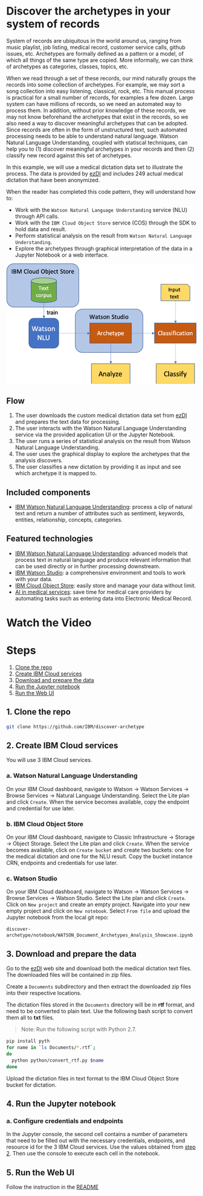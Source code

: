 
# Discover the archetypes in your system of records

System of records are ubiquitous in the world around us, ranging from music playlist, job listing, medical record, customer service calls, github issues, etc.  Archetypes are formally defined as a pattern or a model, of which all things of the same type are copied.  More informally, we can think of archetypes as categories, classes, topics, etc.  

When we read through a set of these records, our mind naturally groups the records into some collection of archetypes.  For example, we may sort a song collection into easy listening, classical, rock, etc.  This manual process is practical for a small number of records, for examples a few dozen.  Large system can have millions of records, so we need an automated way to process them.  In addition, without prior knowledge of these records, we may not know beforehand the archetypes that exist in the records, so we also need a way to discover meaningful archetypes that can be adopted.  Since records are often in the form of unstructured text, such automated processing needs to be able to understand natural language.  Watson Natural Language Understanding, coupled with statiscal techniques, can help you to (1) discover meaningful archetypes in your records and then (2) classify new record against this set of archetypes.

In this example, we will use a medical dictation data set to illustrate the process. The data is provided by [ezDI](https://www.ezdi.com) and includes 249 actual medical dictation that have been anonymized.

When the reader has completed this code pattern, they will understand how to:

* Work with the `Watson Natural Language Understanding` service (NLU) through API calls.
* Work with the `IBM Cloud Object Store` service (COS) through the SDK to hold data and result.
* Perform statistical analysis on the result from `Watson Natural Language Understanding`.
* Explore the archetypes through graphical interpretation of the data in a Jupyter Notebook or a web interface.

![architecture](doc/source/images/architecture.png)

## Flow
1. The user downloads the custom medical dictation data set from [ezDI](https://www.ezdi.com) and prepares the text data for processing.
1. The user interacts with the Watson Natural Language Understanding service via the provided application UI or the Jupyter Notebook.
1. The user runs a series of statistical analysis on the result from Watson Natural Language Understanding.
1. The user uses the graphical display to explore the archetypes that the analysis discovers.
1. The user classifies a new dictation by providing it as input and see which archetype it is mapped to.


## Included components

* [IBM Watson Natural Language Understanding](https://cloud.ibm.com/docs/services/natural-language-understanding?topic=natural-language-understanding-getting-started): process a clip of natural text and return a number of attributes such as sentiment, keywords, entities, relationship, concepts, categories.  


## Featured technologies

* [IBM Watson Natural Language Understanding](https://cloud.ibm.com/docs/services/natural-language-understanding?topic=natural-language-understanding-getting-started):  advanced models that process text in natural language and produce relevant information that can be used directly or in further processing downstream.
* [IBM Watson Studio](https://dataplatform.cloud.ibm.com/docs/content/wsj/getting-started/overview-ws.html?audience=wdp&context=wdp): a comprehensive environment and tools to work with your data.
* [IBM Cloud Object Store](https://www.ibm.com/cloud/object-storage): easily store and manage your data without limit.
* [AI in medical services](https://www.ezdi.com): save time for medical care providers by automating tasks such as entering data into Electronic Medical Record.


# Watch the Video


# Steps

1. [Clone the repo](#1-clone-the-repo)
1. [Create IBM Cloud services](#2-create-ibm-cloud-services)
1. [Download and prepare the data](#3-download-and-prepare-the-data)
1. [Run the Jupyter notebook](#4-run-the-jupyter-notebook)
1. [Run the Web UI](#5-run-the-web-ui)

## 1. Clone the repo
```bash
git clone https://github.com/IBM/discover-archetype
```

## 2. Create IBM Cloud services
You will use 3 IBM Cloud services.   

### a. Watson Natural Language Understanding
On your IBM Cloud dashboard, navigate to Watson -> Watson Services -> Browse Services -> Natural Language Understanding.
Select the Lite plan and click `Create`.
When the service becomes available, copy the endpoint and credential for use later.

### b. IBM Cloud Object Store 
On your IBM Cloud dashboard, navigate to Classic Infrastructure -> Storage -> Object Storage.
Select the Lite plan and click `Create`.
When the service becomes available, click on `Create bucket` and create two buckets:  one for the medical dictation and one for the NLU result. 
Copy the bucket instance CRN, endpoints and credentials for use later.

### c. Watson Studio
On your IBM Cloud dashboard, navigate to Watson -> Watson Services -> Browse Services -> Watson Studio.
Select the Lite plan and click `Create`.
Click on `New project` and create an empty project.  Navigate into your new empty project and click on `New notebook`.  Select `From file` and upload the Jupyter notebook from the local git repo:

```
discover-archetype/notebook/WATSON_Document_Archetypes_Analysis_Showcase.ipynb
```


## 3. Download and prepare the data

Go to the [ezDI](https://www.ezdi.com/open-datasets/) web site and download both the medical dictation text files. The downloaded files will be contained in zip files.

Create a `Documents` subdirectory and then extract the downloaded zip files into their respective locations.

The dictation files stored in the `Documents` directory will be in **rtf** format, and need to be converted to plain text. Use the following bash script to convert them all to **txt** files.

> Note: Run the following script with Python 2.7.

```bash
pip install pyth
for name in `ls Documents/*.rtf`;
do
  python python/convert_rtf.py $name
done
```

Upload the dictation files in text format to the IBM Cloud Object Store bucket for dictation.


## 4. Run the Jupyter notebook
### a. Configure credentials and endpoints
In the Jupyter console, the second cell contains a number of parameters that need to be filled out with the necessary credentials, endpoints, and resource id for the 3 IBM Cloud services.  Use the values obtained from [step 2](#2-create-ibm-cloud-services).
Then use the console to execute each cell in the notebook.  

## 5. Run the Web UI
Follow the instruction in the [README](https://github.com/IBM/discover-archetype/blob/master/web-app/README.md)

